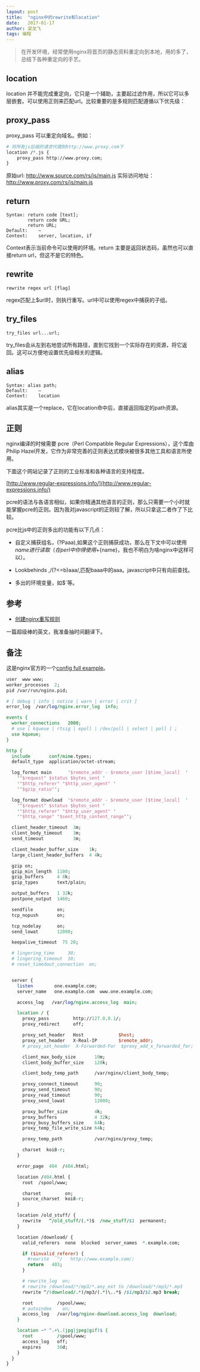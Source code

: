 ```yaml
---
layout: post
title:  "nginx中的rewrite和location"
date:   2017-01-17
author: 梁龙飞
tags: 编程
---
```


>在开发环境，经常使用nginx将首页的静态资料重定向到本地，用的多了，总结下各种重定向的手艺。

## location
location 并不能完成重定向，它只是一个辅助，主要起过滤作用，所以它可以多层嵌套。可以使用正则来匹配url。比较重要的是多规则匹配遵循以下优先级：

## proxy_pass
proxy_pass 可以重定向域名。例如：
```perl
# 将所有js后缀的请求代理到http://www.proxy.com下
location /*.js {
	proxy_pass http://www.proxy.com;
}
```
原始url: http://www.source.com/rs/js/main.js
实际访问地址：http://www.proxy.com/rs/js/main.js

## return
```
Syntax:	return code [text];
		return code URL;
		return URL;
Default:	—
Context:	server, location, if
```
Context表示当前命令可以使用的环境。return 主要是返回状态码，虽然也可以直接return url，但这不是它的特色。


## rewrite
```
rewrite regex url [flag]
```
regex匹配上$url时，则执行重写。url中可以使用regex中捕获的子组。

## try_files
```
try_files url...url;
```
try_files会从左到右地尝试所有路径，直到它找到一个实际存在的资源，将它返回。这可以方便地设置优先级相关的逻辑。

## alias
```
Syntax:	alias path;
Default:	—
Context:	location
```

alias其实是一个replace，它在location命中后，直接返回指定的path资源。

## 正则

nginx编译的时候需要 pcre（Perl Compatible Regular Expressions），这个库由 Philip Hazel开发，它作为非常完善的正则表达式模块被很多其他工具和语言所使用。

下面这个网站记录了正则的工业标准和各种语言的支持程度。

[http://www.regular-expressions.info/](http://www.regular-expressions.info/)

pcre的语法与各语言相似，如果你精通其他语言的正则，那么只需要一个小时就能掌握pcre的正则。因为我对javascript的正则较了解，所以只拿这二者作了下比较。

pcre比js中的正则多出的功能有以下几点：

- 自定义捕获组名，(?P<name>aaa),如果这个正则捕获成功，那么在下文中可以使用$name进行读取（在perl中你得使用$+{name}，我也不明白为啥nginx中这样可以）。

- Lookbehinds ,/(?<=b)aaa/,匹配baaa中的aaa。javascript中只有向前查找。

- 多出的环境变量，如$`等。

## 参考

- [创建nginx重写规则](https://www.nginx.com/blog/creating-nginx-rewrite-rules/)

一篇超级棒的英文，我准备抽时间翻译下。

## 备注

这是nginx官方的一个[config full example](https://www.nginx.com/resources/wiki/start/topics/examples/fullexample2/)。

```perl
user  www www;
worker_processes  2;
pid /var/run/nginx.pid;

# [ debug | info | notice | warn | error | crit ]
error_log  /var/log/nginx.error_log  info;

events {
  worker_connections   2000;
  # use [ kqueue | rtsig | epoll | /dev/poll | select | poll ] ;
  use kqueue;
}

http {
  include       conf/mime.types;
  default_type  application/octet-stream;

  log_format main      '$remote_addr - $remote_user [$time_local]  '
    '"$request" $status $bytes_sent '
    '"$http_referer" "$http_user_agent" '
    '"$gzip_ratio"';

  log_format download  '$remote_addr - $remote_user [$time_local]  '
    '"$request" $status $bytes_sent '
    '"$http_referer" "$http_user_agent" '
    '"$http_range" "$sent_http_content_range"';

  client_header_timeout  3m;
  client_body_timeout    3m;
  send_timeout           3m;

  client_header_buffer_size    1k;
  large_client_header_buffers  4 4k;

  gzip on;
  gzip_min_length  1100;
  gzip_buffers     4 8k;
  gzip_types       text/plain;

  output_buffers   1 32k;
  postpone_output  1460;

  sendfile         on;
  tcp_nopush       on;

  tcp_nodelay      on;
  send_lowat       12000;

  keepalive_timeout  75 20;

  # lingering_time     30;
  # lingering_timeout  10;
  # reset_timedout_connection  on;


  server {
    listen        one.example.com;
    server_name   one.example.com  www.one.example.com;

    access_log   /var/log/nginx.access_log  main;

    location / {
      proxy_pass         http://127.0.0.1/;
      proxy_redirect     off;

      proxy_set_header   Host             $host;
      proxy_set_header   X-Real-IP        $remote_addr;
      # proxy_set_header  X-Forwarded-For  $proxy_add_x_forwarded_for;

      client_max_body_size       10m;
      client_body_buffer_size    128k;

      client_body_temp_path      /var/nginx/client_body_temp;

      proxy_connect_timeout      90;
      proxy_send_timeout         90;
      proxy_read_timeout         90;
      proxy_send_lowat           12000;

      proxy_buffer_size          4k;
      proxy_buffers              4 32k;
      proxy_busy_buffers_size    64k;
      proxy_temp_file_write_size 64k;

      proxy_temp_path            /var/nginx/proxy_temp;

      charset  koi8-r;
    }

    error_page  404  /404.html;

    location /404.html {
      root  /spool/www;

      charset         on;
      source_charset  koi8-r;
    }

    location /old_stuff/ {
      rewrite   ^/old_stuff/(.*)$  /new_stuff/$1  permanent;
    }

    location /download/ {
      valid_referers  none  blocked  server_names  *.example.com;

      if ($invalid_referer) {
        #rewrite   ^/   http://www.example.com/;
        return   403;
      }

      # rewrite_log  on;
      # rewrite /download/*/mp3/*.any_ext to /download/*/mp3/*.mp3
      rewrite ^/(download/.*)/mp3/(.*)\..*$ /$1/mp3/$2.mp3 break;

      root         /spool/www;
      # autoindex    on;
      access_log   /var/log/nginx-download.access_log  download;
    }

    location ~* ^.+\.(jpg|jpeg|gif)$ {
      root         /spool/www;
      access_log   off;
      expires      30d;
    }
  }
}
```

